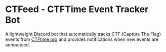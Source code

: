 # CTFeed - CTFTime Event Tracker Bot

A lightweight Discord bot that automatically tracks CTF (Capture The Flag) events from [CTFtime.org](https://ctftime.org) and provides notifications when new events are announced.